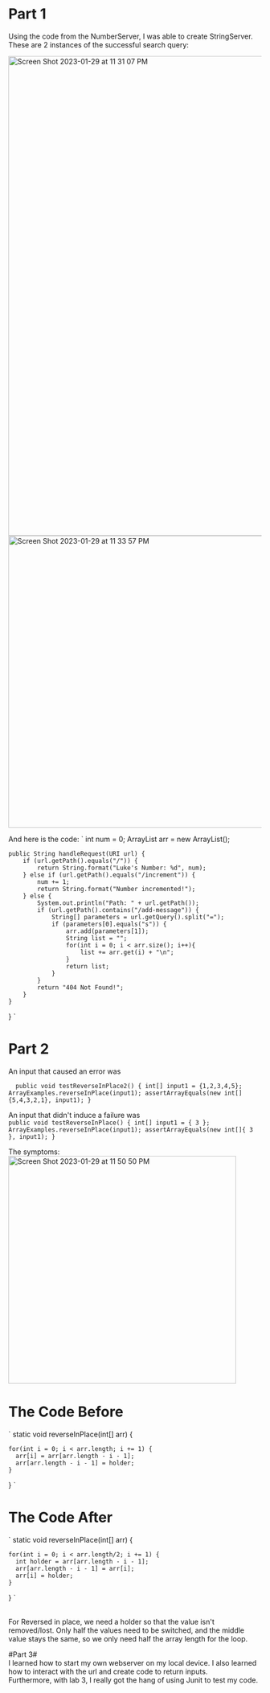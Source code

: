 # Part 1  
Using the code from the NumberServer, I was able to create StringServer. 
These are 2 instances of the successful search query: 

<img width="954" alt="Screen Shot 2023-01-29 at 11 31 07 PM" src="https://user-images.githubusercontent.com/122496000/215415838-513803f7-fedd-48da-b90d-c527682953c5.png">

<img width="581" alt="Screen Shot 2023-01-29 at 11 33 57 PM" src="https://user-images.githubusercontent.com/122496000/215415885-37ad2f48-f6fb-40ce-ac17-0b22f4573b0c.png">

And here is the code: 
`   int num = 0;
    ArrayList<String> arr = new ArrayList<String>();
    

    public String handleRequest(URI url) {
        if (url.getPath().equals("/")) {
            return String.format("Luke's Number: %d", num);
        } else if (url.getPath().equals("/increment")) {
            num += 1;
            return String.format("Number incremented!");
        } else {
            System.out.println("Path: " + url.getPath());
            if (url.getPath().contains("/add-message")) {
                String[] parameters = url.getQuery().split("=");
                if (parameters[0].equals("s")) {
                    arr.add(parameters[1]);
                    String list = "";
                    for(int i = 0; i < arr.size(); i++){
                        list += arr.get(i) + "\n";
                    }
                    return list;
                }
            }
            return "404 Not Found!";
        }
    }
}
`

# Part 2  
An input that caused an error was <br/>

`  
  public void testReverseInPlace2() {
    int[] input1 = {1,2,3,4,5};
    ArrayExamples.reverseInPlace(input1);
    assertArrayEquals(new int[]{5,4,3,2,1}, input1);
  }
`  <br /> 
  
  An input that didn't induce a failure was <br />
  ` public void testReverseInPlace() {
    int[] input1 = { 3 };
    ArrayExamples.reverseInPlace(input1);
    assertArrayEquals(new int[]{ 3 }, input1);
	} `  <br/>
	

  The symptoms: <br />
  <img width="453" alt="Screen Shot 2023-01-29 at 11 50 50 PM" src="https://user-images.githubusercontent.com/122496000/215418453-4a5c1914-5327-45cf-9e11-36131334b76b.png">  <br />
  
# The Code Before  
` 
static void reverseInPlace(int[] arr) {
    
    for(int i = 0; i < arr.length; i += 1) {
      arr[i] = arr[arr.length - i - 1];
      arr[arr.length - i - 1] = holder;
    }
  }
  `
  # The Code After  
  ` 
  static void reverseInPlace(int[] arr) {
   
    for(int i = 0; i < arr.length/2; i += 1) {
      int holder = arr[arr.length - i - 1];
      arr[arr.length - i - 1] = arr[i];
      arr[i] = holder;
    }
  } `  
  <br /> 
  
For Reversed in place, we need a holder so that the value isn't removed/lost. 
Only half the values need to be switched, and the middle value stays the same, so we
only need half the array length for the loop. <br />

#Part 3#  
I learned how to start my own webserver on my local device. I also learned how to interact with the url and create code to return inputs.  
Furthermore, with lab 3, I really got the hang of using Junit to test my code. 


